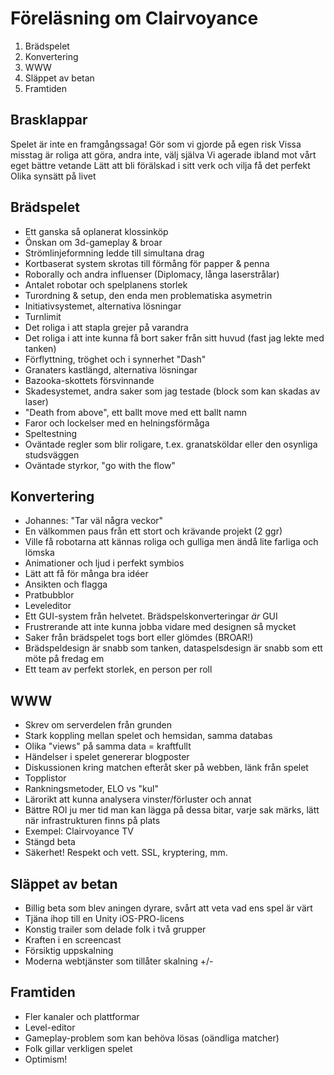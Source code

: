 Föreläsning om Clairvoyance
===========================

1. Brädspelet
2. Konvertering
3. WWW
4. Släppet av betan
5. Framtiden

Brasklappar
-----------

Spelet är inte en framgångssaga!
Gör som vi gjorde på egen risk
Vissa misstag är roliga att göra, andra inte, välj själva
Vi agerade ibland mot vårt eget bättre vetande
Lätt att bli förälskad i sitt verk och vilja få det perfekt
Olika synsätt på livet

Brädspelet
----------

- Ett ganska så oplanerat klossinköp
- Önskan om 3d-gameplay & broar
- Strömlinjeformning ledde till simultana drag
- Kortbaserat system skrotas till förmång för papper & penna
- Roborally och andra influenser (Diplomacy, långa laserstrålar)
- Antalet robotar och spelplanens storlek
- Turordning & setup, den enda men problematiska asymetrin
- Initiativsystemet, alternativa lösningar
- Turnlimit
- Det roliga i att stapla grejer på varandra
- Det roliga i att inte kunna få bort saker från sitt huvud (fast jag lekte med tanken)
- Förflyttning, tröghet och i synnerhet "Dash"
- Granaters kastlängd, alternativa lösningar
- Bazooka-skottets försvinnande
- Skadesystemet, andra saker som jag testade (block som kan skadas av laser)
- "Death from above", ett ballt move med ett ballt namn
- Faror och lockelser med en helningsförmåga
- Speltestning
- Oväntade regler som blir roligare, t.ex. granatsköldar eller den osynliga studsväggen
- Oväntade styrkor, "go with the flow"

Konvertering
------------

- Johannes: "Tar väl några veckor"
- En välkommen paus från ett stort och krävande projekt (2 ggr)
- Ville få robotarna att kännas roliga och gulliga men ändå lite farliga och lömska
- Animationer och ljud i perfekt symbios
- Lätt att få för många bra idéer
- Ansikten och flagga
- Pratbubblor
- Leveleditor
- Ett GUI-system från helvetet. Brädspelskonverteringar *är* GUI
- Frustrerande att inte kunna jobba vidare med designen så mycket
- Saker från brädspelet togs bort eller glömdes (BROAR!)
- Brädspeldesign är snabb som tanken, dataspelsdesign är snabb som ett möte på fredag em
- Ett team av perfekt storlek, en person per roll

WWW
---

- Skrev om serverdelen från grunden
- Stark koppling mellan spelet och hemsidan, samma databas
- Olika "views" på samma data = kraftfullt
- Händelser i spelet genererar blogposter
- Diskussionen kring matchen efteråt sker på webben, länk från spelet
- Topplistor
- Rankningsmetoder, ELO vs "kul"
- Lärorikt att kunna analysera vinster/förluster och annat
- Bättre ROI ju mer tid man kan lägga på dessa bitar, varje sak märks, lätt när infrastrukturen finns på plats
- Exempel: Clairvoyance TV
- Stängd beta
- Säkerhet! Respekt och vett. SSL, kryptering, mm.

Släppet av betan
----------------

- Billig beta som blev aningen dyrare, svårt att veta vad ens spel är värt
- Tjäna ihop till en Unity iOS-PRO-licens
- Konstig trailer som delade folk i två grupper
- Kraften i en screencast
- Försiktig uppskalning
- Moderna webtjänster som tillåter skalning +/-

Framtiden
---------

- Fler kanaler och plattformar
- Level-editor
- Gameplay-problem som kan behöva lösas (oändliga matcher)
- Folk gillar verkligen spelet
- Optimism!
